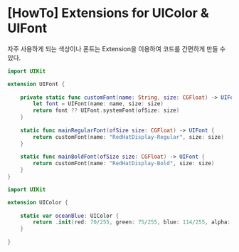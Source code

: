# [HowTo] Extensions for UIColor & UIFont

자주 사용하게 되는  색상이나 폰트는 Extension을 이용하여 코드를 간편하게 만들 수 있다. 

```swift
import UIKit

extension UIFont {
    
    private static func customFont(name: String, size: CGFloat) -> UIFont {
        let font = UIFont(name: name, size: size)
        return font ?? UIFont.systemFont(ofSize: size)
    }
    
    static func mainRegularFont(ofSize size: CGFloat) -> UIFont {
        return customFont(name: "RedHatDisplay-Regular", size: size)
    }
    
    static func mainBoldFont(ofSize size: CGFloat) -> UIFont {
        return customFont(name: "RedHatDisplay-Bold", size: size)
    }
}
```

```swift
import UIKit

extension UIColor {
    
    static var oceanBlue: UIColor {
        return .init(red: 70/255, green: 75/255, blue: 114/255, alpha: 1/1)
    }
    
}

```